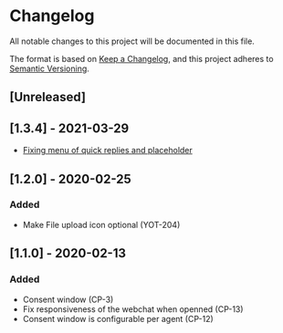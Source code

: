 # Changelog

All notable changes to this project will be documented in this file.

The format is based on [Keep a Changelog](https://keepachangelog.com/en/1.0.0/),
and this project adheres to [Semantic Versioning](https://semver.org/spec/v2.0.0.html).

## [Unreleased]

## [1.3.4] - 2021-03-29

- [Fixing menu of quick replies and placeholder](https://wealize.atlassian.net/browse/TEC20047-16)

## [1.2.0] - 2020-02-25

### Added

- Make File upload icon optional (YOT-204)

## [1.1.0] - 2020-02-13

### Added

- Consent window (CP-3)
- Fix responsiveness of the webchat when openned (CP-13)
- Consent window is configurable per agent (CP-12)
